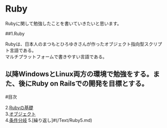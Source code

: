 # Ruby

Rubyに関して勉強したことを書いていきたいと思います。  

##1.Ruby  

Rubyは、日本人のまつもとひろゆきさんが作ったオブジェクト指向型スクリプト言語である。  
マルチプラットフォームで書きやすい言語である。

以降WindowsとLinux両方の環境で勉強をする。また、後にRuby on Railsでの開発を目標とする。
  ---

#目次

2.[Rubyの基礎](/Text/Ruby2.md)  
3.[オブジェクト](/Text/Ruby3.md)  
4.[条件分岐](/Text/Ruby4.md)
5.[繰り返し]#(/Text/Ruby5.md)
